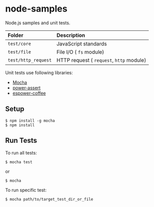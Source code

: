 node-samples
============

Node.js samples and unit tests.

| Folder| Description |
|:------|:------------|
| ``test/core`` | JavaScript standards |
| ``test/file`` | File I/O ( `fs` module) |
| ``test/http_request`` | HTTP request ( `request`, `http` module) |


Unit tests use following libraries:

- [Mocha](http://mochajs.org/)
- [power-assert](https://github.com/twada/power-assert.git)
- [espower-coffee](https://github.com/twada/espower-coffee)

## Setup

```
$ npm install -g mocha
$ npm install
```

## Run Tests

To run all tests:

```
$ mocha test
```

or 

```
$ mocha
```

To run specific test:

```
$ mocha path/to/target_test_dir_or_file
```

